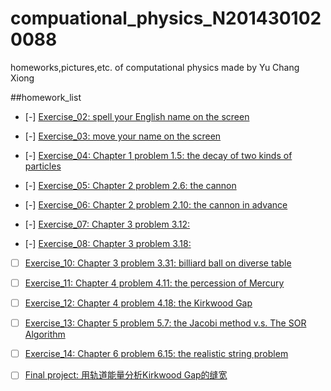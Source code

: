 # compuational_physics_N2014301020088
homeworks,pictures,etc. of computational physics made by Yu Chang Xiong

##homework_list

- [-] [Exercise_02:
spell your English name on the screen](https://www.zybuluo.com/RobertYulius/note/498106)

- [-] [Exercise_03:
move your name on the screen](https://www.zybuluo.com/RobertYulius/note/498113)

- [-] [Exercise_04:
Chapter 1 problem 1.5:
the decay of two kinds of particles](https://www.zybuluo.com/RobertYulius/note/498120)

- [-] [Exercise_05:
Chapter 2 problem 2.6:
the cannon](https://www.zybuluo.com/RobertYulius/note/498130)

- [-] [Exercise_06:
Chapter 2 problem 2.10:
the cannon in advance](https://www.zybuluo.com/RobertYulius/note/498135)

- [-] [Exercise_07:
Chapter 3 problem 3.12:
](https://www.zybuluo.com/RobertYulius/note/498137)

- [-] [Exercise_08:
Chapter 3 problem 3.18:
](https://www.zybuluo.com/RobertYulius/note/498140)

- [ ] [Exercise_10:
Chapter 3 problem 3.31:
billiard ball on diverse table](https://www.zybuluo.com/RobertYulius/note/498142)

- [ ] [Exercise_11:
Chapter 4 problem 4.11:
the percession of Mercury](https://www.zybuluo.com/RobertYulius/note/498144)

- [ ] [Exercise_12:
Chapter 4 problem 4.18:
the Kirkwood Gap](https://www.zybuluo.com/mdeditor#498185)

- [ ] [Exercise_13:
Chapter 5 problem 5.7:
the Jacobi method v.s. The SOR Algorithm](https://www.zybuluo.com/RobertYulius/note/498187)

- [ ] [Exercise_14:
Chapter 6 problem 6.15:
the realistic string problem](https://www.zybuluo.com/mdeditor#498190)

- [ ] [Final project:
用轨道能量分析Kirkwood Gap的缝宽](https://www.zybuluo.com/RobertYulius/note/498191)
